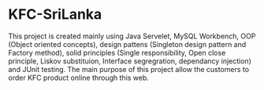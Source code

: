 # KFC-SriLanka
This project is created mainly using Java Servelet, MySQL Workbench, OOP (Object oriented concepts), design pattens (Singleton design pattern and Factory method), solid principles (Single responsibility, Open close principle, Liskov substituion, Interface segregration, dependancy injection) and JUnit testing. The main purpose of this project allow the customers to  order KFC product online through this web. 
